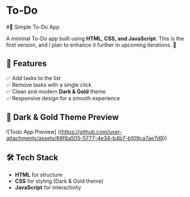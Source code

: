 # To-Do
#📝 Simple To-Do App

A minimal To-Do app built using **HTML, CSS, and JavaScript**. This is the first version, and I plan to enhance it further in upcoming iterations. 🚀  

## 📌 Features
✅ Add tasks to the list  
✅ Remove tasks with a single click  
✅ Clean and modern **Dark & Gold** theme  
✅ Responsive design for a smooth experience  

## 🎨 Dark & Gold Theme Preview  
![Todo App Preview]
((https://github.com/user-attachments/assets/68f6a505-5777-4e34-b4b7-b109ca7ae7d9))  

## 🛠️ Tech Stack
- **HTML** for structure  
- **CSS** for styling (Dark & Gold theme)  
- **JavaScript** for interactivity  

